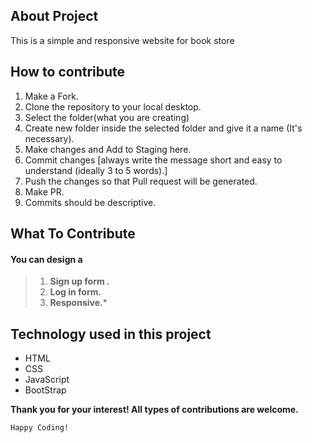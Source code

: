 ## About Project

This is a simple and responsive website for book store

## How to contribute
 1. Make a Fork.
 2. Clone the repository to your local desktop.
 3. Select the folder(what you are creating)
 4. Create new folder inside the selected folder and give it a name (It's necessary).
 5. Make changes and Add to Staging here.
 6. Commit changes [always write the message short and easy to understand (ideally 3 to 5 words).]
 7. Push the changes so that Pull request will be generated.
 8. Make PR.
 9. Commits should be descriptive.

## What To Contribute

#### You can design a 
>  1. **Sign up form .**
>  2. **Log in  form.**
>  3. **Responsive.***

## Technology used in this project
* HTML
* CSS
* JavaScript
* BootStrap

**Thank you for your interest! All types of contributions are welcome.**

```Happy Coding!```
